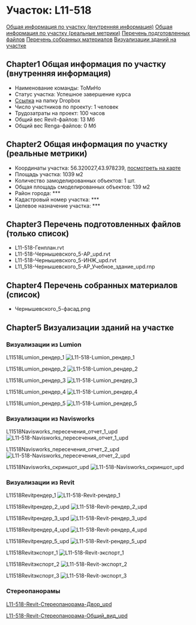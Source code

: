# Участок: L11-518

[Общая информация по участку (внутренняя информация)](#Chapter1)
[Общая информация по участку (реальные метрики)](#Chapter2)
[Перечень подготовленных файлов](#Chapter3)
[Перечень собранных материалов](#Chapter4)
[Визуализации зданий на участке](#Chapter5)

## <a id="test">Chapter1</a> Общая информация по участку (внутренняя информация)
+ Наименование команды: ТоМиНо
+ Статус участка: Успешное завершение курса
+ [Ссылка](https://www.dropbox.com/sh/wvvgv1nw1iqred9/AADgPVp61GfTDdWn-irKdbCRa/L11_518?dl=0) на папку Dropbox
+ Число участников по проекту: 1 человек
+ Трудозатраты на проект: 100 часов
+ Общий вес Revit-файлов: 13 Мб
+ Общий вес Renga-файлов: 0 Мб
## <a id="test">Chapter2</a> Общая информация по участку (реальные метрики)
+ Координаты участка: 56.320027,43.978239, [посмотреть на карте](yandex.ru/maps/47/nizhny-novgorod/?ll=56.320027%2C43.978239&z=19)
+ Площадь участка: 1039 м2
+ Количество замоделированных объектов: 1 шт.
+ Общая площадь смоделированных объектов: 139 м2
+ Район города: *** 
+ Кадастровый номер участка: *** 
+ Целевое назначение участка: *** 
## <a id="test">Chapter3</a> Перечень подготовленных файлов (только список)
+ L11-518-Генплан.rvt
+ L11-518-Чернышевского_5-АР_upd.rvt
+ L11-518-Чернышевского_5-ИНЖ_upd.rvt
+ L11_518-Чернышевского_5-АР_Учебное_здание_upd.rnp
## <a id="test">Chapter4</a> Перечень собранных материалов (список)
+ Чернышевского_5-фасад.png
## <a id="test">Chapter5</a> Визуализации зданий на участке
### Визуализации из Lumion
L11518Lumion_рендер_1
![L11-518-Lumion_рендер_1](/Images/L11_518/L11-518-Lumion_рендер_1_Compressed.jpg)

L11518Lumion_рендер_2
![L11-518-Lumion_рендер_2](/Images/L11_518/L11-518-Lumion_рендер_2_Compressed.jpg)

L11518Lumion_рендер_3
![L11-518-Lumion_рендер_3](/Images/L11_518/L11-518-Lumion_рендер_3_Compressed.jpg)

L11518Lumion_рендер_4
![L11-518-Lumion_рендер_4](/Images/L11_518/L11-518-Lumion_рендер_4_Compressed.jpg)

L11518Lumion_рендер_5
![L11-518-Lumion_рендер_5](/Images/L11_518/L11-518-Lumion_рендер_5_Compressed.jpg)

### Визуализации из Navisworks
L11518Navisworks_пересечения_отчет_1_upd
![L11-518-Navisworks_пересечения_отчет_1_upd](/Images/L11_518/L11-518-Navisworks_пересечения_отчет_1_upd_Compressed.jpg)

L11518Navisworks_пересечения_отчет_2_upd
![L11-518-Navisworks_пересечения_отчет_2_upd](/Images/L11_518/L11-518-Navisworks_пересечения_отчет_2_upd_Compressed.jpg)

L11518Navisworks_скриншот_upd
![L11-518-Navisworks_скриншот_upd](/Images/L11_518/L11-518-Navisworks_скриншот_upd_Compressed.jpg)

### Визуализации из Revit
L11518Revitрендер_1
![L11-518-Revit-рендер_1](/Images/L11_518/L11-518-Revit-рендер_1_Compressed.jpg)

L11518Revitрендер_2_upd
![L11-518-Revit-рендер_2_upd](/Images/L11_518/L11-518-Revit-рендер_2_upd_Compressed.jpg)

L11518Revitрендер_3_upd
![L11-518-Revit-рендер_3_upd](/Images/L11_518/L11-518-Revit-рендер_3_upd_Compressed.jpg)

L11518Revitрендер_4_upd
![L11-518-Revit-рендер_4_upd](/Images/L11_518/L11-518-Revit-рендер_4_upd_Compressed.jpg)

L11518Revitрендер_5_upd
![L11-518-Revit-рендер_5_upd](/Images/L11_518/L11-518-Revit-рендер_5_upd_Compressed.jpg)

L11518Revitэкспорт_1
![L11-518-Revit-экспорт_1](/Images/L11_518/L11-518-Revit-экспорт_1_Compressed.jpg)

L11518Revitэкспорт_2
![L11-518-Revit-экспорт_2](/Images/L11_518/L11-518-Revit-экспорт_2_Compressed.jpg)

L11518Revitэкспорт_3
![L11-518-Revit-экспорт_3](/Images/L11_518/L11-518-Revit-экспорт_3_Compressed.jpg)

### Стереопанорамы
[L11-518-Revit-Стереопанорама-Двор_upd](https://pano.autodesk.com/pano.html?url=jpgs/4a6d5af9-8095-41de-b78c-58395dc9aff8&version=2)

[L11-518-Revit-Стереопанорама-Общий_вид_upd](https://pano.autodesk.com/pano.html?url=jpgs/a46a2339-6680-4cd9-9530-029b9d1cb66c&version=2)

